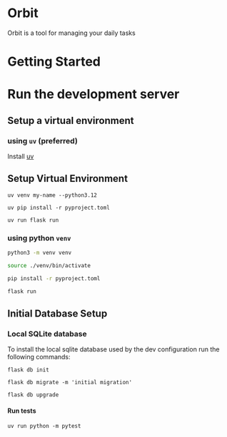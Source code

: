 # Orbit
Orbit is a tool for managing your daily tasks

# Getting Started

# Run the development server
## Setup a virtual environment

### using `uv` (preferred)
Install [uv](https://docs.astral.sh/uv/getting-started/installation/)

## Setup Virtual Environment

```shell
uv venv my-name --python3.12

uv pip install -r pyproject.toml

uv run flask run
```

### using python `venv`

```sh
python3 -m venv venv

source ./venv/bin/activate

pip install -r pyproject.toml

flask run
```

## Initial Database Setup
### Local SQLite database
To install the local sqlite database used by the dev
configuration run the following commands:
```shell
flask db init

flask db migrate -m 'initial migration'

flask db upgrade
```

#### Run tests

```shell
uv run python -m pytest
```

